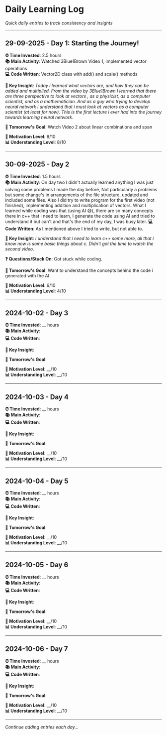 # Daily Learning Log

*Quick daily entries to track consistency and insights*

---

## 29-09-2025 - Day 1: Starting the Journey!

**⏰ Time Invested**: 2.5 hours  
**📚 Main Activity**: Watched 3Blue1Brown Video 1, implemented vector operations  
**💻 Code Written**: Vector2D class with add() and scale() methods  

**🧠 Key Insight**: 
*Today i learned what vectors are, and how they can be added and  multiplied. From the video by 3Blue1Brown I learned that there are three perspective to look at vectors , as a physicist, as a computer scientist, and as a mathematician. And as a guy who trying to develop neural network i understand that i  must look at vectors as a computer scientist (at least for now). 
This is the first lecture i ever had into the journey towards learning neural network.*

**🎯 Tomorrow's Goal**: 
Watch Video 2 about linear combinations and span

**🌟 Motivation Level**: 8/10  
**📊 Understanding Level**: 8/10

---

## 30-09-2025 - Day 2

**⏰ Time Invested**: 1.5 hours  
**📚 Main Activity**:   On day two I didn't actually learned anything I was just solving some problems I made the day before, Not particularly a problems but some change's in arrangements of the file structure, updated and included some files. Also I did try to write program for the first video (not finished), implementing addition and multiplication of vectors. What I learned while coding was that (using AI 😅), there are so many concepts there in c++ that I need to learn, I generate the code using AI and tried to understand it but can't and that's the end of my day, I was busy later. 
**💻 Code Written**:   As I mentioned above I tried to write, but not able to.

**🧠 Key Insight**:  *I understand that i need to learn c++ some more, all that i know now is some basic things  about c. Didn't got the time to watch the second video.*

**❓ Questions/Stuck On**: Got stuck while coding.

**🎯 Tomorrow's Goal**:  Want to understand the concepts behind the code i generated with the AI

**🌟 Motivation Level**: 6/10  
**📊 Understanding Level**: 4/10

---

## 2024-10-02 - Day 3

**⏰ Time Invested**: __ hours  
**📚 Main Activity**:   
**💻 Code Written**:   

**🧠 Key Insight**: 

**🎯 Tomorrow's Goal**: 

**🌟 Motivation Level**: __/10  
**📊 Understanding Level**: __/10

---

## 2024-10-03 - Day 4

**⏰ Time Invested**: __ hours  
**📚 Main Activity**:   
**💻 Code Written**:   

**🧠 Key Insight**: 

**🎯 Tomorrow's Goal**: 

**🌟 Motivation Level**: __/10  
**📊 Understanding Level**: __/10

---

## 2024-10-04 - Day 5

**⏰ Time Invested**: __ hours  
**📚 Main Activity**:   
**💻 Code Written**:   

**🧠 Key Insight**: 

**🎯 Tomorrow's Goal**: 

**🌟 Motivation Level**: __/10  
**📊 Understanding Level**: __/10

---

## 2024-10-05 - Day 6

**⏰ Time Invested**: __ hours  
**📚 Main Activity**:   
**💻 Code Written**:   

**🧠 Key Insight**: 

**🎯 Tomorrow's Goal**: 

**🌟 Motivation Level**: __/10  
**📊 Understanding Level**: __/10

---

## 2024-10-06 - Day 7

**⏰ Time Invested**: __ hours  
**📚 Main Activity**:   
**💻 Code Written**:   

**🧠 Key Insight**: 

**🎯 Tomorrow's Goal**: 

**🌟 Motivation Level**: __/10  
**📊 Understanding Level**: __/10

---

*Continue adding entries each day...*